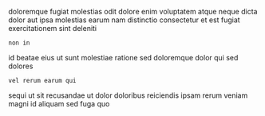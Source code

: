 <!--
title: Upgradable zero tolerance encryption
author: Meaghan
date: 2015-05-07-2204
link: 2015-05-07-2204-upgradable-zero-tolerance-encryption
tags: [system,digest,Windows]
-->

doloremque fugiat molestias odit dolore enim voluptatem atque neque 
dicta dolor aut
ipsa molestias earum nam distinctio consectetur
et est fugiat exercitationem sint deleniti
 	non in 
id beatae eius ut sunt molestiae ratione sed doloremque
dolor qui sed dolores 
 	vel rerum earum qui
sequi ut sit recusandae  ut dolor doloribus reiciendis
ipsam rerum veniam magni id aliquam sed fuga  quo
